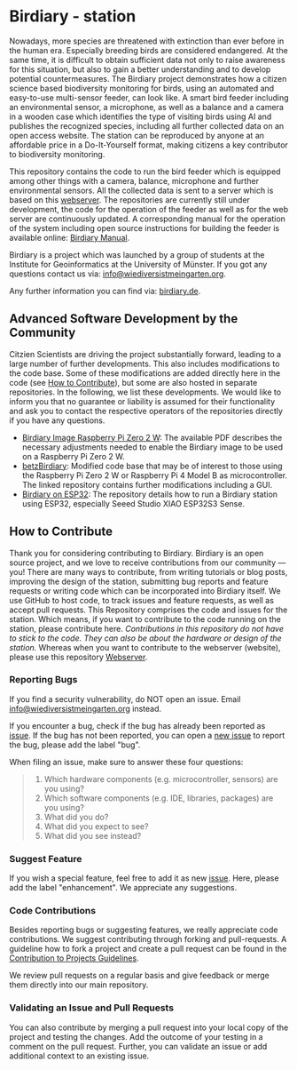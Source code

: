 # Birdiary - station
Nowadays, more species are threatened with extinction than ever before in the human era.
Especially breeding birds are considered endangered. 
At the same time, it is difficult to obtain sufficient data not only to raise awareness for this situation, but also to gain a better understanding and to develop potential countermeasures.
The Birdiary project demonstrates how a citizen science based biodiversity monitoring for birds, using an automated and easy-to-use multi-sensor feeder, can look like. 
A smart bird feeder including an environmental sensor, a microphone, as well as a balance and a camera in a wooden case which identifies the type of visiting birds using AI and publishes the recognized species, including all further collected data on an open access website. 
The station can be reproduced by anyone at an affordable price in a Do-It-Yourself format, making citizens a key contributor to biodiversity monitoring.

This repository contains the code to run the bird feeder which is equipped among other things with a camera, balance, microphone and further environmental sensors. 
All the collected data is sent to a server which is based on this [webserver](https://github.com/Birdiary/webserver). 
The repositories are currently still under development, the code for the operation of the feeder as well as for the web server are continuously updated. 
A corresponding manual for the operation of the system including open source instructions for building the feeder is available online: [Birdiary Manual](https://docs.google.com/document/d/1ItowLull5JF3irzGtbR-fCmgelG3B7DSaU1prOeQXA4/). 

Birdiary is a project which was launched by a group of students at the Institute for Geoinformatics at the University of Münster. 
If you got any questions contact us via: [info@wiediversistmeingarten.org](mailto:info@wiediversistmeingarten.org).

Any further information you can find via: [birdiary.de](https://www.wiediversistmeingarten.org/). 

## Advanced Software Development by the Community 
Citzien Scientists are driving the project substantially forward, leading to a large number of further developments. This also includes modifications to the code base. 
Some of these modifications are added directly here in the code (see [How to Contribute]([https://github.com/Birdiary/station?tab=readme-ov-file#suggest-feature](https://github.com/Birdiary/station?tab=readme-ov-file#how-to-contribute))), but some are also hosted in separate repositories. 
In the following, we list these developments. We would like to inform you that no guarantee or liability is assumed for their functionality and ask you to contact the respective operators of the repositories directly if you have any questions.  

* [Birdiary Image Raspberry Pi Zero 2 W](https://osf.io/w8gef): The available PDF describes the necessary adjustments needed to enable the Birdiary image to be used on a Raspberry Pi Zero 2 W. 
* [betzBirdiary](https://github.com/herbbetz/betzBirdiary): Modified code base that may be of interest to those using the Raspberry Pi Zero 2 W or Raspberry Pi 4 Model B as microcontroller. The linked repository contains further modifications including a GUI. 
* [Birdiary on ESP32](https://github.com/tnier01/BirdiaryStationESP32/): The repository details how to run a Birdiary station using ESP32, especially Seeed Studio XIAO ESP32S3 Sense. 

## How to Contribute
Thank you for considering contributing to Birdiary. Birdiary is an open source project, and we love to receive contributions from our community — you!
There are many ways to contribute, from writing tutorials or blog posts, improving the design of the station, submitting bug reports and feature requests or writing code which can be incorporated into Birdiary itself.
We use GitHub to host code, to track issues and feature requests, as well as accept pull requests.
This Repository comprises the code and issues for the station. Which means, if you want to contribute to the code running on the station, please contribute here. *Contributions in this repository do not have to stick to the code. They can also be about the hardware or design of the station.* Whereas when you want to contribute to the webserver (website), please use this repository [Webserver](https://github.com/Birdiary/webserver).

### Reporting Bugs
If you find a security vulnerability, do NOT open an issue. Email info@wiediversistmeingarten.org instead.
 
If you encounter a bug, check if the bug has already been reported as [issue](https://github.com/Birdiary/station/issues). If the bug has not been reported, you can open a [new issue](https://github.com/Birdiary/station/issues/new) to report the bug, please add the label "bug".
 
When filing an issue, make sure to answer these four questions:
> 1. Which hardware components (e.g. microcontroller, sensors) are you using?
> 2. Which software components (e.g. IDE, libraries, packages) are you using?
> 3. What did you do?
> 4. What did you expect to see?
> 5. What did you see instead?

### Suggest Feature
If you wish a special feature, feel free to add it as new [issue](https://github.com/Birdiary/station/issues/new). Here, please add the label "enhancement". We appreciate any suggestions.

### Code Contributions
Besides reporting bugs or suggesting features, we really appreciate code contributions. We suggest contributing through forking and pull-requests. A guideline how to fork a project and create a pull request can be found in the [Contribution to Projects Guidelines](https://docs.github.com/en/get-started/quickstart/contributing-to-projects). 
 
We review pull requests on a regular basis and give feedback or merge them directly into our main repository.

### Validating an Issue and Pull Requests
You can also contribute by merging a pull request into your local copy of the project and testing the changes. Add the outcome of your testing in a comment on the pull request.
Further, you can validate an issue or add additional context to an existing issue.
